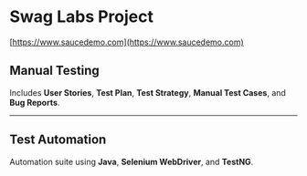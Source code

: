 # Swag Labs Project

[https://www.saucedemo.com](https://www.saucedemo.com)

##  Manual Testing

Includes **User Stories**, **Test Plan**, **Test Strategy**, **Manual Test Cases**, and **Bug Reports**.

---

##  Test Automation

Automation suite using **Java**, **Selenium WebDriver**, and **TestNG**.

